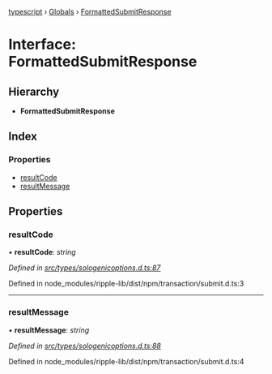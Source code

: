 [typescript](../README.md) › [Globals](../globals.md) › [FormattedSubmitResponse](formattedsubmitresponse.md)

# Interface: FormattedSubmitResponse

## Hierarchy

* **FormattedSubmitResponse**

## Index

### Properties

* [resultCode](formattedsubmitresponse.md#resultcode)
* [resultMessage](formattedsubmitresponse.md#resultmessage)

## Properties

###  resultCode

• **resultCode**: *string*

*Defined in [src/types/sologenicoptions.d.ts:87](https://github.com/sologenic/sologenic-xrpl-stream-js/blob/2cf7f25/src/types/sologenicoptions.d.ts#L87)*

Defined in node_modules/ripple-lib/dist/npm/transaction/submit.d.ts:3

___

###  resultMessage

• **resultMessage**: *string*

*Defined in [src/types/sologenicoptions.d.ts:88](https://github.com/sologenic/sologenic-xrpl-stream-js/blob/2cf7f25/src/types/sologenicoptions.d.ts#L88)*

Defined in node_modules/ripple-lib/dist/npm/transaction/submit.d.ts:4
